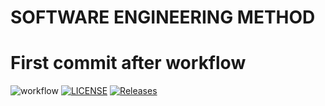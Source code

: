 # SOFTWARE ENGINEERING METHOD
# First commit after workflow
![workflow](https://github.com/<101eaemonkhan>/<seMethods>/actions/workflows/main.yml/badge.svg)
[![LICENSE](https://img.shields.io/github/license/<101eaemonkhan>/sem.svg?style=flat-square)](https://github.com/101eaemonkhan/seMethods/blob/master/License)
[![Releases](https://img.shields.io/github/release/<101eaemonkhan>/sem/all.svg?style=flat-square)](https://github.com/<101eaemonkhan>/sem/releases)